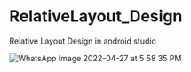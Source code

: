# RelativeLayout_Design
Relative Layout Design in android studio


![WhatsApp Image 2022-04-27 at 5 58 35 PM](https://user-images.githubusercontent.com/101108540/165518035-691d4808-e616-4417-9b51-12b0b552a333.jpeg)
